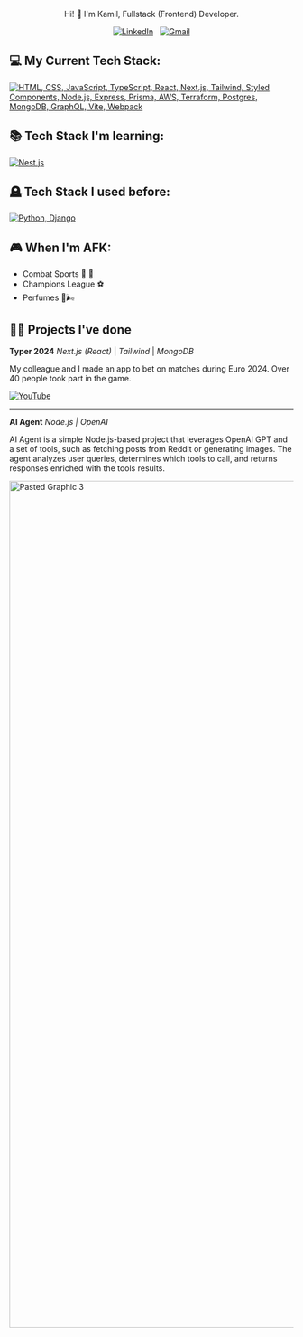 

<div align="center">

Hi! 🙋 I'm Kamil, Fullstack (Frontend) Developer.

</div>

<div align="center">

[![LinkedIn](https://skillicons.dev/icons?i=linkedin)](https://www.linkedin.com/in/kamil-kusy/) &nbsp;
[![Gmail](https://skillicons.dev/icons?i=gmail)](mailto:kamil.kusy.111@gmail.com?subject=Hello%Kamil,%20From%20Github)

</div>

## 💻 My Current Tech Stack:

[![HTML, CSS, JavaScript, TypeScript, React, Next.js, Tailwind, Styled Components, Node.js, Express, Prisma, AWS, Terraform, Postgres, MongoDB, GraphQL, Vite, Webpack](https://skillicons.dev/icons?i=html,css,js,ts,react,nextjs,tailwind,styledcomponents,nodejs,express,prisma,aws,terraform,postgres,mongodb,graphql,vite,webpack)](https://skillicons.dev)

## 📚 Tech Stack I'm learning:

[![Nest.js](https://skillicons.dev/icons?i=nest)](https://skillicons.dev)


## 🪦 Tech Stack I used before:

[![Python, Django](https://skillicons.dev/icons?i=python,django)](https://skillicons.dev)


## 🎮 When I'm AFK:
- Combat Sports 🤼 🥊
- Champions League ⚽️
- Perfumes 🧴🌬️

## 👨‍💻 Projects I've done 

<b>Typer 2024</b> <i>Next.js (React)</i> | <i>Tailwind</i> | <i>MongoDB</i>

My colleague and I made an app to bet on matches during Euro 2024. Over 40 people took part in the game.

[![YouTube](http://i.ytimg.com/vi/qlA7iejqvCk/hqdefault.jpg)](https://www.youtube.com/watch?v=qlA7iejqvCk)

------

<b>AI Agent</b> <i>Node.js | OpenAI</i>

AI Agent is a simple Node.js-based project that leverages OpenAI GPT and a set of tools, such as fetching posts from Reddit or generating images. The agent analyzes user queries, determines which tools to call, and returns responses enriched with the tools results.

<img width="1499" alt="Pasted Graphic 3" src="https://github.com/user-attachments/assets/a78e156d-1c61-49b8-89f7-0a61890b097d" />
